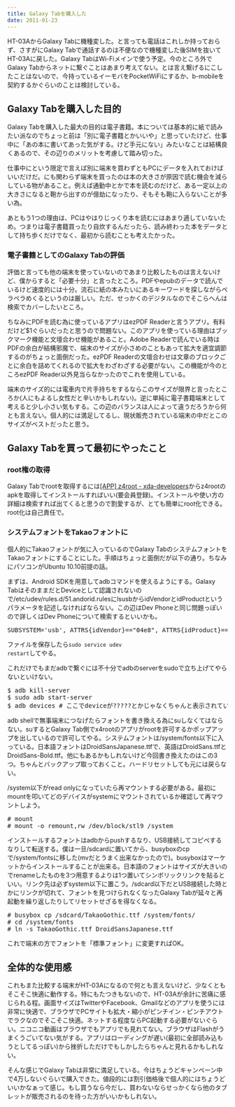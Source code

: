 ```yaml
---
title: Galaxy Tabを購入した
date: 2011-01-23
---
```

HT-03AからGalaxy Tabに機種変した。と言っても電話はこれしか持っておらず、さすがにGalaxy Tabで通話するのは不便なので機種変した後SIMを抜いてHT-03Aに戻した。Galaxy TabはWi-Fiメインで使う予定。今のところ外でGalaxy Tabからネットに繋ぐことはあまり考えてない。とは言え繋げるにこしたことはないので、今持っているイーモバをPocketWiFiにするか、b-mobileを契約するかぐらいのことは検討している。

<h2>Galaxy Tabを購入した目的</h2>
Galaxy Tabを購入した最大の目的は電子書籍。本については基本的に紙で読みたい派なのでちょっと前は「別に電子書籍とかいいや」と思っていたけど、仕事中に「あの本に書いてあった気がする。けど手元にない」みたいなことは結構良くあるので、その辺りのメリットを考慮して踏み切った。

仕事中にという限定で言えば別に端末を買わずともPCにデータを入れておけばいいだけだ。にも関わらず端末を買ったのは本の大きさが原因で読む機会を減らしている物があること。例えば通勤中とかで本を読むのだけど、ある一定以上の大きさになると鞄から出すのが億劫になったり、そもそも鞄に入らないことが多い為。

あともう1つの理由は、PCはやはりじっくり本を読むにはあまり適していないため。つまりは電子書籍買ったり自炊するんだったら、読み終わった本をデータとして持ち歩くだけでなく、最初から読むことも考えたかった。

<h3>電子書籍としてのGalaxy Tabの評価</h3>
評価と言っても他の端末を使っていないのであまり比較したものは言えないけど、僕からすると「必要十分」と言ったところ。PDFやepubのデータで読んでいるけど速度的には十分。流石に紙の本みたいにあるキーワードを探しながらペラペラめくるというのは厳しい。ただ、せっかくのデジタルなのでそこらへんは検索でカバーしたいところ。

ちなみにPDFを読む為に使っているアプリはezPDF Readerと言うアプリ。有料だけど$1ぐらいだったと思うので問題ない。このアプリを使っている理由はブックマーク機能と文壇合わせ機能があること。Adobe Readerで読んでいる時はPDFの余白が結構邪魔で、端末のサイズが小さめのこともあって拡大を適宜調節するのがちょっと面倒だった。ezPDF Readerの文壇合わせは文章のブロックごとに余白を詰めてくれるので拡大をわざわざする必要がない。この機能が今のところezPDF Reader以外見当らなかったのでこれを使用している。

端末のサイズ的には電車内で片手持ちをするならこのサイズが限界と言ったところか(人にもよるし女性だと辛いかもしれない)。逆に単純に電子書籍端末として考えると少し小さい気もする。この辺のバランスは人によって違うだろうから何とも言えない。個人的には満足してるし、現状販売されている端末の中だとこのサイズがベストだったと思う。

<h2>Galaxy Tabを買って最初にやったこと</h2>
<h3>root権の取得</h3>
Galaxy Tabでrootを取得するには<a href="http://forum.xda-developers.com/showthread.php?t=833953">[APP] z4root - xda-developers</a>からz4rootのapkを取得してインストールすればいい(要会員登録)。インストールや使い方の詳細は検索すれば出てくると思うので割愛するが、とても簡単にroot化できる。root化は自己責任で。

<h3>システムフォントをTakaoフォントに</h3>
個人的にTakaoフォントが気に入っているのでGalaxy TabのシステムフォントをTakaoフォントにすることにした。手順はちょっと面倒だが以下の通り。ちなみにパソコンがUbuntu 10.10前提の話。

まずは、Android SDKを用意してadbコマンドを使えるようにする。Galaxy TabはそのままだとDeviceとして認識されないので/etc/udev/rules.d/51.andorid.rulesにlsusbからidVendorとidProductというパラメータを記述しなければならない。この辺はDev Phoneと同じ問題っぽいので詳しくはDev Phoneについて検索するといいかも。

<pre>SUBSYSTEM='usb', ATTRS{idVendor}=="04e8", ATTRS{idProduct}=="681c", MODE=="0666"</pre>

ファイルを保存したら<code>sudo service udev restart</code>してやる。

これだけでもまだadbで繋ぐには不十分でadbのserverをsudoで立ち上げてやらないといけない。

<pre>
$ adb kill-server
$ sudo adb start-server
$ adb devices # ここでdeviceが?????とかじゃなくちゃんと表示されていればOK
</pre>

adb shellで無事端末につなげたらフォントを書き換える為にsuしなくてはならない。suするとGalaxy Tab側でx4rootのアプリがrootを許可するかポップアップを出しているので許可してやる。システムフォントは/system/fonts以下に入っている。日本語フォントはDroidSansJapanese.ttfで、英語はDroidSans.ttfとDroidSans-Bold.ttf。他にもあるかもしれないけど今回書き換えたのはこの3つ。ちゃんとバックアップ取っておくこと。ハードリセットしても元には戻らない。

/system以下がread onlyになっていたら再マウントする必要がある。最初にmountを叩いてどのデバイスがsystemにマウントされているか確認して再マウントしよう。

<pre>
# mount
# mount -o remount,rw /dev/block/stl9 /system
</pre>

インストールするフォントはadbからpushするなり、USB接続してコピペするなりして転送する。僕は一旦/sdcardに置いてから、busyboxのcpで/system/fontsに移した(mvだとうまく出来なかったので)。busyboxはマーケットからインストールすることが出来る。日本語のフォントはサイズが大きいのでrenameしたものを3つ用意するよりは1つ置いてシンボリックリンクを貼るといい。リンク先は必ずsystem以下に置こう。/sdcard以下だとUSB接続した時とかにリンクが切れて、フォントを見つけられなくなったGalaxy Tabが延々と再起動を繰り返したりしてリセットせざるを得なくなる。

<pre>
# busybox cp /sdcard/TakaoGothic.ttf /system/fonts/
# cd /system/fonts
# ln -s TakaoGothic.ttf DroidSansJapanese.ttf
</pre>

これで端末の方でフォントを「標準フォント」に変更すればOK。

<h2>全体的な使用感</h2>
これもまた比較する端末がHT-03Aになるので何とも言えないけど、少なくともそこそこ快適に動作する。特にもたつきもないので、HT-03Aが余計に苦痛に感じられる程。画面サイズはTwitterやFacebook、Gmailなどのアプリを使うには非常に快適で、ブラウザでPCサイトも拡大・縮小がピンチイン・ピンチアウトでラクなのでそこそこ快適。ネットする程度ならPC起動する必要がないぐらい。ニコニコ動画はブラウザでもアプリでも見れてない。ブラウザはFlashがうまくうごいてない気がする。アプリはローディングが遅い(最初に全部読み込もうとしてるっぽい)から挫折しただけでもしかしたらちゃんと見れるかもしれない。

そんな感じでGalaxy Tabは非常に満足している。今はちょうどキャンペーン中で4万しないぐらいで購入できた。値段的には割引価格後で個人的にはちょうどいいかなぁって感じ。もし買うなら今だし、買わないならせっかくなら他のタブレットが販売されるのを待った方がいいかもしれない。